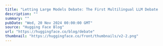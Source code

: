 ```yaml
---
title: "Letting Large Models Debate: The First Multilingual LLM Debate Competition"
description: ""
summary: ""
pubDate: "Wed, 20 Nov 2024 00:00:00 GMT"
source: "Hugging Face Blog"
url: "https://huggingface.co/blog/debate"
thumbnail: "https://huggingface.co/front/thumbnails/v2-2.png"
---
```


